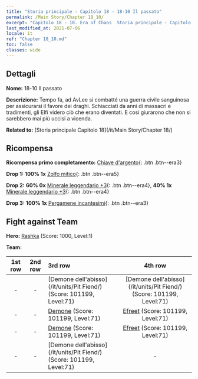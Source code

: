 ```yaml
---
title: "Storia principale - Capitolo 18 - 18-10 Il passato"
permalink: /Main Story/Chapter 18_10/
excerpt: "Capitolo 18 - 10. Era of Chaos  Storia principale - Capitolo 18_10. 18-10 Il passato"
last_modified_at: 2021-07-06
locale: it
ref: "Chapter 18_10.md"
toc: false
classes: wide
---
```


## Dettagli

 **Nome:** 18-10 Il passato

 **Descrizione:** Tempo fa, ad AvLee si combatté una guerra civile sanguinosa per assicurarsi il favore dei draghi. Schiacciati da anni di massacri e tradimenti, gli Elfi videro ciò che erano diventati. E così giurarono che non si sarebbero mai più uccisi a vicenda.

 **Related to:** [Storia principale Capitolo 18](/it/Main Story/Chapter 18/)

## Ricompensa

 **Ricompensa primo completamento:** [Chiave d'argento](/ItemsIT/con_693/){: .btn .btn--era3}

 **Drop 1:** **100% 1x** [Zolfo mitico](/ItemsIT/mat_64/){: .btn .btn--era5}

 **Drop 2:** **60% 0x** [Minerale leggendario +3](/ItemsIT/mat_54/){: .btn .btn--era4}, **40% 1x** [Minerale leggendario +3](/ItemsIT/mat_54/){: .btn .btn--era4}

 **Drop 3:** **100% 1x** [Pergamene incantesimi](/ItemsIT/con_694/){: .btn .btn--era3}


## Fight against Team
 **Hero:** [Rashka](/it/heroes/Rashka/) (Score: 1000, Level:1)

 **Team:**


  | 1st row | 2nd row | 3rd row | 4th row |
  |:----:|:----:|:----|:----:|
  | - | - | [Demone dell'abisso](/it/units/Pit Fiend/) (Score: 101199, Level:71)  | [Demone dell'abisso](/it/units/Pit Fiend/) (Score: 101199, Level:71)  |
  | - | - | [Demone](/it/units/Demon/) (Score: 101199, Level:71)  | [Efreet](/it/units/Efreeti/) (Score: 101199, Level:71)  |
  | - | - | [Demone](/it/units/Demon/) (Score: 101199, Level:71)  | [Efreet](/it/units/Efreeti/) (Score: 101199, Level:71)  |
  | - | - | [Demone dell'abisso](/it/units/Pit Fiend/) (Score: 101199, Level:71)  | - |


